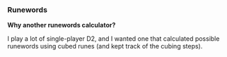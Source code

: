 ### Runewords

**Why another runewords calculator?**

I play a lot of single-player D2, and I wanted one that calculated possible runewords using cubed runes (and kept track of the cubing steps).

